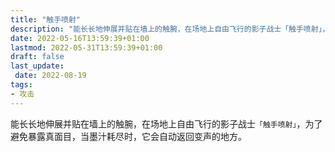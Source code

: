 ```yaml
---
title: "触手喷射"
description: "能长长地伸展并贴在墙上的触腕，在场地上自由飞行的影子战士「触手喷射」，为了避免暴露真面目，当墨汁耗尽时，它会自动返回变声的地方。"
date: 2022-05-16T13:59:39+01:00
lastmod: 2022-05-31T13:59:39+01:00
draft: false
last_update:  
 date: 2022-08-19
tags:
- 攻击
---
```


能长长地伸展并贴在墙上的触腕，在场地上自由飞行的影子战士`「触手喷射」`，为了避免暴露真面目，当墨汁耗尽时，它会自动返回变声的地方。